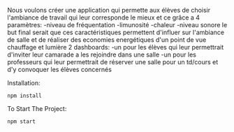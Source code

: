 Nous voulons créer une application qui permette aux élèves de choisir l'ambiance de travail qui leur corresponde le mieux
et ce grâce a 4 paramètres:
-niveau de fréquentation
-limunosité
-chaleur
-niveau sonore
le but final serait que ces caractéristiques permettent d'influer sur l'ambiance de salle et de réaliser des economies energétiques d'un point de vue chauffage
et lumière
2 dashboards:
-un pour les élèves qui leur permettrait d'inviter leur camarade a les rejoindre dans une salle
-un pour les professeurs qui leur permettrait de réserver une salle pour un td/cours et d'y convoquer les élèves concernés


Installation:

`npm install`

To Start The Project:

`npm start`